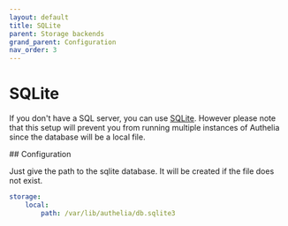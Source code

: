```yaml
---
layout: default
title: SQLite
parent: Storage backends
grand_parent: Configuration
nav_order: 3
---
```


# SQLite

If you don't have a SQL server, you can use [SQLite](https://en.wikipedia.org/wiki/SQLite).
However please note that this setup will prevent you from running multiple
instances of Authelia since the database will be a local file.

## Configuration

Just give the path to the sqlite database. It will be created if the file does not exist.

```yaml
storage:
    local:
        path: /var/lib/authelia/db.sqlite3
```
